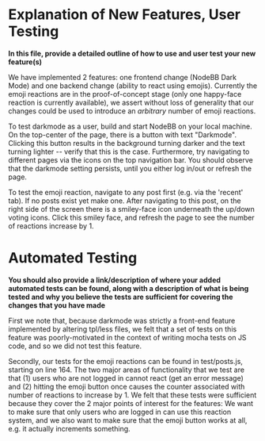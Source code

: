 # Explanation of New Features, User Testing

**In this file, provide a detailed outline of how to use and user test your new feature(s)**

We have implemented 2 features: one frontend change (NodeBB Dark Mode) and one backend change (ability to react using emojis). Currently the emoji reactions are in the proof-of-concept stage (only one happy-face reaction is currently available), we assert without loss of generality that our changes could be used to introduce an _arbitrary_ number of emoji reactions.

To test darkmode as a user, build and start NodeBB on your local machine. On the top-center of the page, there is a button with text "Darkmode". Clicking this button results in the background turning darker and the text turning lighter -- verify that this is the case. Furthermore, try navigating to different pages via the icons on the top navigation bar. You should observe that the darkmode setting persists, until you either log in/out or refresh the page.

To test the emoji reaction, navigate to any post first (e.g. via the 'recent' tab). If no posts exist yet make one. After navigating to this post, on the right side of the screen there is a smiley-face icon underneath the up/down voting icons. Click this smiley face, and refresh the page to see the number of reactions increase by 1.

# Automated Testing

**You should also provide a link/description of where your added automated tests can be found, along with a description of what is being tested and why you believe the tests are sufficient for covering the changes that you have made**

First we note that, because darkmode was strictly a front-end feature implemented by altering tpl/less files, we felt that a set of tests on this feature was poorly-motivated in the context of writing mocha tests on JS code, and so we did not test this feature.

Secondly, our tests for the emoji reactions can be found in test/posts.js, starting on line 164. The two major areas of functionality that we test are that (1) users who are not logged in cannot react (get an error message) and (2) hitting the emoji button once causes the counter associated with number of reactions to increase by 1. We felt that these tests were sufficient because they cover the 2 major points of interest for the features: We want to make sure that only users who are logged in can use this reaction system, and we also want to make sure that the emoji button works at all, e.g. it actually increments something.
